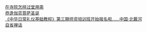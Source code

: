   
[在寺院怎样过堂用斋](http://www.dianyue.me/archives/801/gkxsctsswd81i6wj/)  
[恭逢伽蓝菩萨圣诞](http://www.dianyue.me/archives/808/4p2pk7xtlxfx1c4b/)  
[《中华日常礼仪基础教程》第三期师资培训班开始报名啦……中国·北戴河](http://www.dianyue.me/archives/175/p30hh10ct9d7b77f/)  
[自省禅话](http://www.dianyue.me/archives/801/346bcbd9nyoxlhtd/)